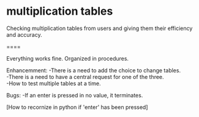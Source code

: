 multiplication tables
====

Checking multiplication tables from users and giving them their efficiency and accuracy.

====

Everything works fine. Organized in procedures.

Enhancemment:
-There is a need to add the choice to change tables.  
-There is a need to have a central request for one of the three.  
-How to test multiple tables at a time.  

Bugs:
-If an enter is pressed in no value, it terminates.  

[How to recornize in python if 'enter' has been pressed]


